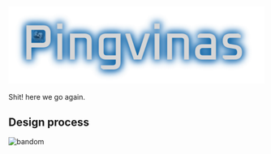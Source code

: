 
![text](https://github.com/J4mm3ris/Pingvinas/blob/main/graphics/text.png)

Shit! here we go again.




## Design process

![bandom](https://github.com/user-attachments/assets/0ff3e813-5a95-4c1f-922f-2943904b4b5c)
